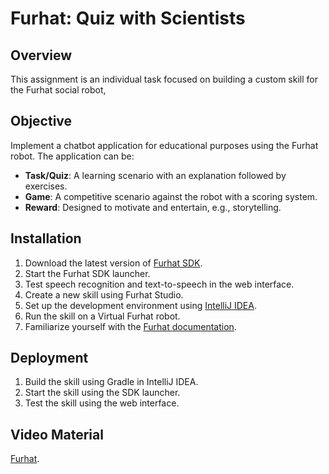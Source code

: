 # Furhat: Quiz with Scientists

## Overview
This assignment is an individual task focused on building a custom skill for the Furhat social robot,

## Objective
Implement a chatbot application for educational purposes using the Furhat robot. The application can be:
- **Task/Quiz**: A learning scenario with an explanation followed by exercises.
- **Game**: A competitive scenario against the robot with a scoring system.
- **Reward**: Designed to motivate and entertain, e.g., storytelling.


## Installation
1. Download the latest version of [Furhat SDK](https://furhatrobotics.com/requestsdk/).
2. Start the Furhat SDK launcher.
3. Test speech recognition and text-to-speech in the web interface.
4. Create a new skill using Furhat Studio.
5. Set up the development environment using [IntelliJ IDEA](https://www.jetbrains.com/help/idea/installation-guide.html).
6. Run the skill on a Virtual Furhat robot.
7. Familiarize yourself with the [Furhat documentation](https://docs.furhat.io/).

## Deployment
1. Build the skill using Gradle in IntelliJ IDEA.
2. Start the skill using the SDK launcher.
3. Test the skill using the web interface.

## Video Material
[Furhat]([https://furhatrobotics.com/requestsdk/](https://drive.google.com/drive/folders/1r-BUEjpoQOLXLyVcaqQ0M5cbFbxItRkT?usp=sharing)https://drive.google.com/drive/folders/1r-BUEjpoQOLXLyVcaqQ0M5cbFbxItRkT?usp=sharing).


